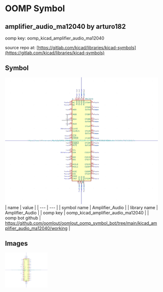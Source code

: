 # OOMP Symbol  
## amplifier_audio_ma12040  by arturo182  
  
oomp key: oomp_kicad_amplifier_audio_ma12040  
  
source repo at: [https://gitlab.com/kicad/libraries/kicad-symbols](https://gitlab.com/kicad/libraries/kicad-symbols)  
## Symbol  
  
[![working.png](working_600.png)](working.png)  
| name | value | 
| --- | --- | 
| symbol name | Amplifier_Audio | 
| library name | Amplifier_Audio | 
| oomp key | oomp_kicad_amplifier_audio_ma12040 | 
| oomp bot github | https://github.com/oomlout/oomlout_oomp_symbol_bot/tree/main/kicad_amplifier_audio_ma12040/working | 
## Images  
  
[![working.png](working_140.png)](working.png)  
